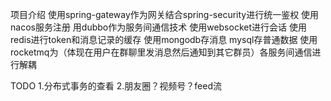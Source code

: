 项目介绍 
使用spring-gateway作为网关结合spring-security进行统一鉴权 
使用nacos服务注册 用dubbo作为服务间通信技术  使用websocket进行会话 
使用redis进行token和消息记录的缓存  使用mongodb存消息 mysql存普通数据 
使用rocketmq为（体现在用户在群聊里发消息然后通知到其它群员）各服务间通信进行解耦 

TODO
            1.分布式事务的查看 
            2.朋友圈？视频号？feed流